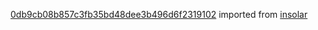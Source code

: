 [0db9cb08b857c3fb35bd48dee3b496d6f2319102](https://github.com/insolar/insolar/commit/0db9cb08b857c3fb35bd48dee3b496d6f2319102) imported from [insolar](https://github.com/insolar/insolar)
